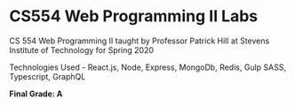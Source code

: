 # CS554 Web Programming II Labs

CS 554 Web Programming II taught by Professor Patrick Hill at Stevens Institute of Technology for Spring 2020

Technologies Used - React.js, Node, Express, MongoDb, Redis, Gulp SASS, Typescript, GraphQL

**Final Grade: A**

